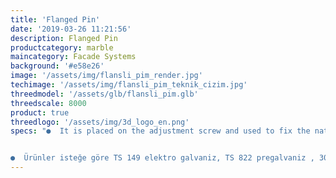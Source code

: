 ```yaml
---
title: 'Flanged Pin'
date: '2019-03-26 11:21:56'
description: Flanged Pin
productcategory: marble
maincategory: Facade Systems
background: '#e58e26'
image: '/assets/img/flansli_pim_render.jpg'
techimage: '/assets/img/flansli_pim_teknik_cizim.jpg'
threedmodel: '/assets/glb/flansli_pim.glb'
threedscale: 8000
product: true
threedlogo: '/assets/img/3d_logo_en.png'
specs: "●  It is placed on the adjustment screw and used to fix the natural stones.


●  Ürünler isteğe göre TS 149 elektro galvaniz, TS 822 pregalvaniz , 304 ve 430 paslanmaz çelikten üretilebilmektedir."
---
```

